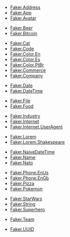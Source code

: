 <!-- A -->
- [Faker.Address](lib/faker/address.ex)
- [Faker.App](lib/faker/app.ex)
- [Faker.Avatar](lib/faker/avatar.ex)
<!-- B -->
- [Faker.Beer](lib/faker/beer.ex)
- [Faker.Bitcoin](lib/faker/bitcoin.ex)
<!-- C -->
- [Faker.Cat](lib/faker/cat.ex)
- [Faker.Code](lib/faker/code.ex)
- [Faker.Color.En](lib/faker/color/en.ex)
- [Faker.Color.Es](lib/faker/color/es.ex)
- [Faker.Color.PtBr](lib/faker/color/pt_br.ex)
- [Faker.Commerce](lib/faker/commerce.ex)
- [Faker.Company](lib/faker/company.ex)
<!-- D -->
- [Faker.Date](lib/faker/date.ex)
- [Faker.DateTime](lib/faker/datetime.ex)
<!-- E -->
<!-- F -->
- [Faker.File](lib/faker/file.ex)
- [Faker.Food](docs/food.md)
<!-- G -->
<!-- H -->
<!-- I -->
- [Faker.Industry](lib/faker/industry.ex)
- [Faker.Internet](lib/faker/internet.ex)
- [Faker.Internet.UserAgent](lib/faker/internet/user_agent.ex)
<!-- J -->
<!-- K -->
<!-- L -->
- [Faker.Lorem](lib/faker/lorem.ex)
- [Faker.Lorem.Shakespeare](lib/faker/lorem/shakespeare.ex)
<!-- M -->
<!-- N -->
- [Faker.NaiveDateTime](lib/faker/nativedatetime.ex)
- [Faker.Name](lib/faker/name.ex)
- [Faker.Nato](lib/faker/nato.ex)
<!-- O -->
<!-- P -->
- [Faker.Phone.EnUs](lib/faker/phone/en_us.ex)
- [Faker.Phone.EnGb](lib/faker/phone/en_gb.ex)
- [Faker.Pizza](lib/faker/pizza.ex)
- [Faker.Pokemon](lib/faker/pokemon.ex)
<!-- Q -->
<!-- R -->
<!-- S -->
- [Faker.StarWars](lib/faker/star_wars.ex)
- [Faker.String](lib/faker/string.ex)
- [Faker.Superhero](lib/faker/superhero.ex)
<!-- T -->
- [Faker.Team](lib/faker/team.ex)
<!-- U -->
- [Faker.UUID](docs/uuid.md)
<!-- V -->
<!-- W -->
<!-- X -->
<!-- Y -->
<!-- Z -->
